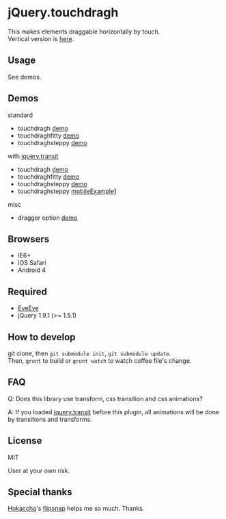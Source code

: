 # jQuery.touchdragh

This makes elements draggable horizontally by touch.  
Vertical version is [here](https://github.com/Takazudo/jQuery.touchdragv).

## Usage

See demos.

## Demos

standard

* touchdragh [demo](http://takazudo.github.io/jQuery.touchdragh/demos/1/)
* touchdraghfitty [demo](http://takazudo.github.io/jQuery.touchdragh/demos/2/)
* touchdraghsteppy [demo](http://takazudo.github.io/jQuery.touchdragh/demos/3/)

with [jquery.transit](http://ricostacruz.com/jquery.transit/)

* touchdragh [demo](http://takazudo.github.io/jQuery.touchdragh/demos/transit1/)
* touchdraghfitty [demo](http://takazudo.github.io/jQuery.touchdragh/demos/transit2/)
* touchdraghsteppy [demo](http://takazudo.github.io/jQuery.touchdragh/demos/transit3/)
* touchdraghsteppy [mobileExample1](http://takazudo.github.io/jQuery.touchdragh/demos/mobileExample1/)

misc

* dragger option [demo](http://takazudo.github.io/jQuery.touchdragh/demos/dragger/)

## Browsers

* IE6+
* iOS Safari
* Android 4

## Required

* [EveEve](https://github.com/Takazudo/EveEve)
* jQuery 1.9.1 (>= 1.5.1)

## How to develop

git clone, then `git submodule init`, `git submodule update`.  
Then, `grunt` to build or `grunt watch` to watch coffee file's change.

## FAQ

Q: Does this library use transform, css transition and css animations?

A: If you loaded [jquery.transit](http://ricostacruz.com/jquery.transit/) before this plugin, all animations will be done by transitions and transforms.

## License

MIT

User at your own risk.

## Special thanks

[Hokaccha](https://github.com/hokaccha)'s [flipsnap](https://github.com/pxgrid/js-flipsnap/) helps me so much. Thanks.


